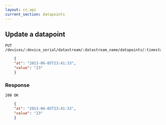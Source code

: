 ```yaml
---
layout: cn_api
current_section: datapoints
---
```


## Update a datapoint

    PUT /devices/:device_serial/datastream/:datastream_name/datapoints/:timestamp

~~~json
    {
    "at": "2013-06-05T23:41:33",
    "value": "23"
    }
~~~

### Response

    200 OK

~~~json
    {
    "at": "2013-06-05T23:41:33",
    "value": "23"
    }
~~~
